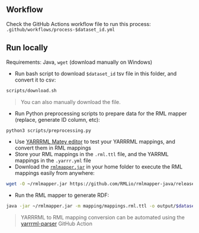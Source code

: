 ## Workflow

Check the GitHub Actions workflow file to run this process: `.github/workflows/process-$dataset_id.yml`

## Run locally

Requirements: Java, `wget` (download manually on Windows)

* Run bash script to download `$dataset_id` tsv file in this folder, and convert it to csv:

```bash
scripts/download.sh
```

> You can also manually download the file.

* Run Python preprocessing scripts to prepare data for the RML mapper (replace, generate ID column, etc):

```bash
python3 scripts/preprocessing.py
```

* Use [YARRRML Matey editor](https://rml.io/yarrrml/matey/) to test your YARRRML mappings, and convert them in RML mappings
* Store your RML mappings in the `.rml.ttl` file, and the YARRML mappings in the `.yarrr.yml` file
* Download the [`rmlmapper.jar`](https://github.com/RMLio/rmlmapper-java/releases) in your home folder to execute the RML mappings easily from anywhere:

```bash
wget -O ~/rmlmapper.jar https://github.com/RMLio/rmlmapper-java/releases/download/v4.9.1/rmlmapper-4.9.1.jar
```

* Run the RML mapper to generate RDF:

```bash
java -jar ~/rmlmapper.jar -m mapping/mappings.rml.ttl -o output/$dataset_id.ttl
```

> YARRRML to RML mapping conversion can be automated using the [yarrrml-parser](https://github.com/RMLio/yarrrml-parser) GitHub Action